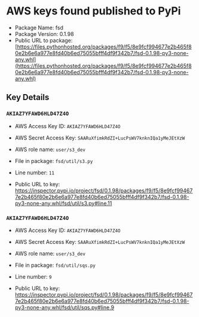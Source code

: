 # AWS keys found published to PyPi

* Package Name: fsd
* Package Version: 0.1.98
* Public URL to package: [https://files.pythonhosted.org/packages/f9/f5/8e9fcf994677e2b465f80e2b6e6a977e8fd40b6ed75055bfff4df9f342b7/fsd-0.1.98-py3-none-any.whl](https://files.pythonhosted.org/packages/f9/f5/8e9fcf994677e2b465f80e2b6e6a977e8fd40b6ed75055bfff4df9f342b7/fsd-0.1.98-py3-none-any.whl)

## Key Details

### `AKIAZ7YFAWD6HLD47Z4O`

* AWS Access Key ID: `AKIAZ7YFAWD6HLD47Z4O`
* AWS Secret Access Key: `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` 
* AWS role name: `user/s3_dev`
* File in package: `fsd/util/s3.py`
* Line number: `11`

* Public URL to key: https://inspector.pypi.io/project/fsd/0.1.98/packages/f9/f5/8e9fcf994677e2b465f80e2b6e6a977e8fd40b6ed75055bfff4df9f342b7/fsd-0.1.98-py3-none-any.whl/fsd/util/s3.py#line.11



### `AKIAZ7YFAWD6HLD47Z4O`

* AWS Access Key ID: `AKIAZ7YFAWD6HLD47Z4O`
* AWS Secret Access Key: `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` 
* AWS role name: `user/s3_dev`
* File in package: `fsd/util/sqs.py`
* Line number: `9`

* Public URL to key: https://inspector.pypi.io/project/fsd/0.1.98/packages/f9/f5/8e9fcf994677e2b465f80e2b6e6a977e8fd40b6ed75055bfff4df9f342b7/fsd-0.1.98-py3-none-any.whl/fsd/util/sqs.py#line.9


